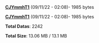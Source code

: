 [**CJYmmhT1**](/data/CJYmmhT1.txt) (09/11/22 - 02:08)- 1985 bytes

[**CJYmmhT1**](/data/CJYmmhT1.txt) (09/11/22 - 02:08)- 1985 bytes

**Total Datas**: 2242

**Total Size**: 13.06 MB / 13.1 MB